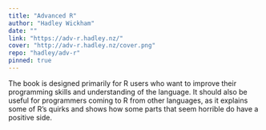 ```yaml
---
title: "Advanced R"
author: "Hadley Wickham"
date: ""
link: "https://adv-r.hadley.nz/"
cover: "http://adv-r.hadley.nz/cover.png"
repo: "hadley/adv-r"
pinned: true
---
```


The book is designed primarily for R users who want to improve their programming skills and understanding of the language. It should also be useful for programmers coming to R from other languages, as it explains some of R’s quirks and shows how some parts that seem horrible do have a positive side.

